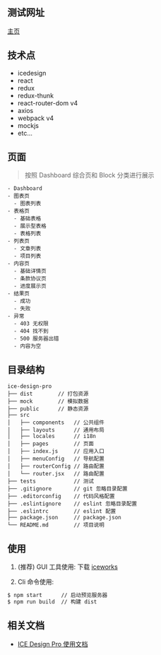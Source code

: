 
## 测试网址
[主页](https://programmierung.oss-cn-shenzhen.aliyuncs.com/xinyu/index.html)

## 技术点

- icedesign
- react
- redux
- redux-thunk
- react-router-dom v4
- axios
- webpack v4
- mockjs
- etc...

## 页面

> 按照 Dashboard 综合页和 Block 分类进行展示

```
- Dashboard
- 图表页
  - 图表列表
- 表格页
  - 基础表格
  - 展示型表格
  - 表格列表
- 列表页
  - 文章列表
  - 项目列表
- 内容页
  - 基础详情页
  - 条款协议页
  - 进度展示页
- 结果页
  - 成功
  - 失败
- 异常
  - 403 无权限
  - 404 找不到
  - 500 服务器出错
  - 内容为空
```

## 目录结构

```
ice-design-pro
├── dist        // 打包资源
├── mock        // 模拟数据
├── public      // 静态资源
├── src
│   ├── components   // 公共组件
│   ├── layouts      // 通用布局
│   ├── locales      // i18n
│   ├── pages        // 页面
│   ├── index.js     // 应用入口
│   ├── menuConfig   // 导航配置
│   ├── routerConfig // 路由配置
│   └── router.jsx   // 路由配置
├── tests            // 测试
├── .gitignore       // git 忽略目录配置
├── .editorconfig    // 代码风格配置
├── .eslintignore    // eslint 忽略目录配置
├── .eslintrc        // eslint 配置
├── package.json     // package.json
└── README.md        // 项目说明
```

## 使用

1.  (推荐) GUI 工具使用: 下载 [iceworks](https://alibaba.github.io/ice/#/iceworks)

2.  Cli 命令使用:

```bash
$ npm start      // 启动预览服务器
$ npm run build  // 构建 dist
```

## 相关文档

- [ICE Design Pro 使用文档](https://github.com/alibaba/ice/wiki#ice-design-pro-%E4%BD%BF%E7%94%A8%E6%96%87%E6%A1%A3)
